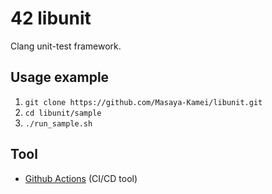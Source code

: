 # 42 libunit

Clang unit-test framework.

## Usage example

1. `git clone https://github.com/Masaya-Kamei/libunit.git`
2. `cd libunit/sample`
3. `./run_sample.sh`

## Tool

- [Github Actions](https://docs.github.com/ja/actions) (CI/CD tool)
